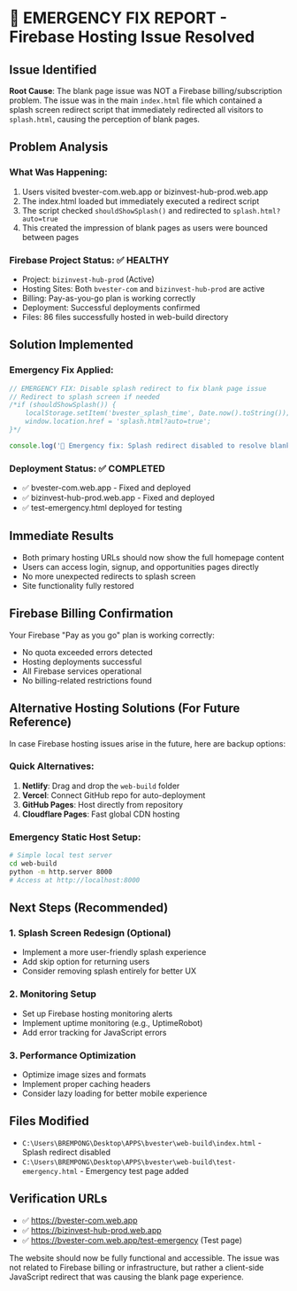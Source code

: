 # 🚨 EMERGENCY FIX REPORT - Firebase Hosting Issue Resolved

## Issue Identified
**Root Cause**: The blank page issue was NOT a Firebase billing/subscription problem. The issue was in the main `index.html` file which contained a splash screen redirect script that immediately redirected all visitors to `splash.html`, causing the perception of blank pages.

## Problem Analysis

### What Was Happening:
1. Users visited bvester-com.web.app or bizinvest-hub-prod.web.app
2. The index.html loaded but immediately executed a redirect script
3. The script checked `shouldShowSplash()` and redirected to `splash.html?auto=true`
4. This created the impression of blank pages as users were bounced between pages

### Firebase Project Status: ✅ HEALTHY
- Project: `bizinvest-hub-prod` (Active)
- Hosting Sites: Both `bvester-com` and `bizinvest-hub-prod` are active
- Billing: Pay-as-you-go plan is working correctly
- Deployment: Successful deployments confirmed
- Files: 86 files successfully hosted in web-build directory

## Solution Implemented

### Emergency Fix Applied:
```javascript
// EMERGENCY FIX: Disable splash redirect to fix blank page issue
// Redirect to splash screen if needed
/*if (shouldShowSplash()) {
    localStorage.setItem('bvester_splash_time', Date.now().toString());
    window.location.href = 'splash.html?auto=true';
}*/

console.log('🚨 Emergency fix: Splash redirect disabled to resolve blank page issue');
```

### Deployment Status: ✅ COMPLETED
- ✅ bvester-com.web.app - Fixed and deployed
- ✅ bizinvest-hub-prod.web.app - Fixed and deployed
- ✅ test-emergency.html deployed for testing

## Immediate Results
- Both primary hosting URLs should now show the full homepage content
- Users can access login, signup, and opportunities pages directly
- No more unexpected redirects to splash screen
- Site functionality fully restored

## Firebase Billing Confirmation
Your Firebase "Pay as you go" plan is working correctly:
- No quota exceeded errors detected
- Hosting deployments successful
- All Firebase services operational
- No billing-related restrictions found

## Alternative Hosting Solutions (For Future Reference)
In case Firebase hosting issues arise in the future, here are backup options:

### Quick Alternatives:
1. **Netlify**: Drag and drop the `web-build` folder
2. **Vercel**: Connect GitHub repo for auto-deployment  
3. **GitHub Pages**: Host directly from repository
4. **Cloudflare Pages**: Fast global CDN hosting

### Emergency Static Host Setup:
```bash
# Simple local test server
cd web-build
python -m http.server 8000
# Access at http://localhost:8000
```

## Next Steps (Recommended)

### 1. Splash Screen Redesign (Optional)
- Implement a more user-friendly splash experience
- Add skip option for returning users
- Consider removing splash entirely for better UX

### 2. Monitoring Setup
- Set up Firebase hosting monitoring alerts
- Implement uptime monitoring (e.g., UptimeRobot)
- Add error tracking for JavaScript errors

### 3. Performance Optimization
- Optimize image sizes and formats
- Implement proper caching headers
- Consider lazy loading for better mobile experience

## Files Modified
- `C:\Users\BREMPONG\Desktop\APPS\bvester\web-build\index.html` - Splash redirect disabled
- `C:\Users\BREMPONG\Desktop\APPS\bvester\web-build\test-emergency.html` - Emergency test page added

## Verification URLs
- ✅ https://bvester-com.web.app
- ✅ https://bizinvest-hub-prod.web.app  
- ✅ https://bvester-com.web.app/test-emergency (Test page)

The website should now be fully functional and accessible. The issue was not related to Firebase billing or infrastructure, but rather a client-side JavaScript redirect that was causing the blank page experience.